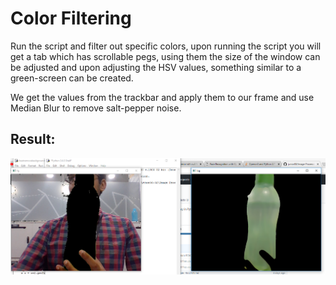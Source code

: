 # Color Filtering

Run the script and filter out specific colors, upon running the script you will get a tab which has scrollable pegs, using them the size of the window can be adjusted and upon adjusting the HSV values, something similar to a green-screen can be created.

We get the values from the trackbar and apply them to our frame and use Median Blur to remove salt-pepper noise.


## Result:

![](https://github.com/junior08/Image-Processing/blob/master/Filter-out-any-color-Green%20Screen/result.png)


